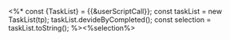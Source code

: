 <%* 
	const {TaskList} = {{&userScriptCall}};
	const taskList  = new TaskList(tp);
	taskList.devideByCompleted();
	const selection = taskList.toString();
%><%selection%>